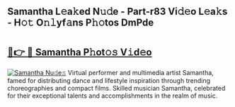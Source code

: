 ## Samantha L𝚎a𝚔ed N𝚞𝚍e - Part-r83 Vi𝚍𝚎o L𝚎a𝚔s - H𝚘𝚝 O𝚗𝚕yf𝚊ns P𝚑𝚘tos DmPde

# <h2><a href="http://kfd1dz.oniu.top/?m=Samantha">🔗👉 🔴 Samantha P𝚑ot𝚘𝚜 V𝚒d𝚎o</a></h2>

[![Samantha Nu𝚍e𝚜](https://i.imgur.com/0qMVB7G.gif)](http://kfd1dz.oniu.top/?m=Samantha)
Virtual performer and multimedia artist Samantha, famed for distributing dance and lifestyle inspiration through trending choreographies and compact films. Skilled musician Samantha, celebrated for their exceptional talents and accomplishments in the realm of music.  
